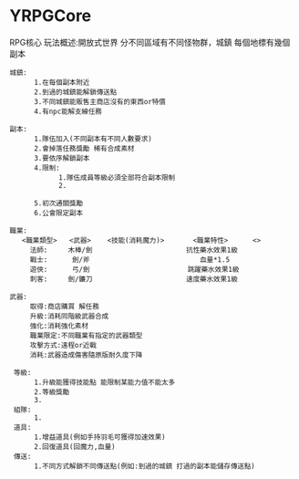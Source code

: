 # YRPGCore

RPG核心
玩法概述:開放式世界 分不同區域有不同怪物群，城鎮 每個地標有幾個副本

    城鎮: 
          1.在每個副本附近 
          2.到過的城鎮能解鎖傳送點 
          3.不同城鎮能販售主商店沒有的東西or特價 
          4.有npc能解支線任務
  
    副本: 
          1.隊伍加入(不同副本有不同人數要求) 
          2.會掉落任務獎勵 稀有合成素材 
          3.要依序解鎖副本 
          4.限制:
                1.隊伍成員等級必須全部符合副本限制 
                2.
                
          5.初次通關獎勵
          6.公會限定副本
  
    職業: 
       <職業類型>   <武器>    <技能(消耗魔力)>       <職業特性>      <>
         法師:     木棒/劍                       抗性藥水效果1級
         戰士:      劍/斧                           血量*1.5
         遊俠:      弓/劍                        跳躍藥水效果1級
         刺客:     劍/鐮刀                       速度藥水效果1級
  
    武器: 
         取得:商店購買 解任務
         升級:消耗同階級武器合成
         強化:消耗強化素材 
         職業限定:不同職業有指定的武器類型
         攻擊方式:遠程or近戰
         消耗:武器造成傷害隨原版耐久度下降
       
     等級:
          1.升級能獲得技能點 能限制某能力值不能太多
          2.等級獎勵
          3.
     組隊:
          1.
     道具:
          1.增益道具(例如手持羽毛可獲得加速效果)
          2.回復道具(回魔力,血量)
     傳送:
          1.不同方式解鎖不同傳送點(例如:到過的城鎮 打過的副本能儲存傳送點)
